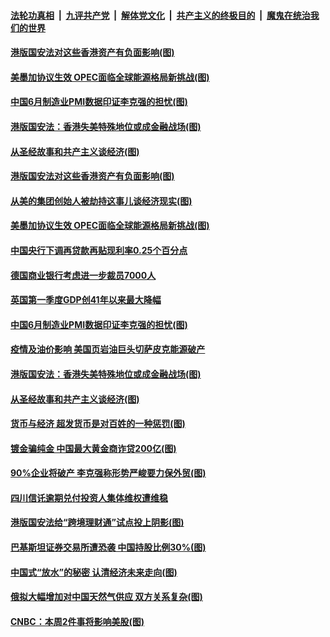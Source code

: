

####  [法轮功真相](../../../../basic/blob/master/README.md?t=07020131) &nbsp;|&nbsp; [九评共产党](../../../../9ping.md/blob/master/README.md?t=07020131) &nbsp;|&nbsp; [解体党文化](../../../../jtdwh.md/blob/master/README.md?t=07020131)  &nbsp;|&nbsp; [共产主义的终极目的](../../../../gczydzjmd.md/blob/master/README.md?t=07020131) &nbsp;|&nbsp; [魔鬼在统治我们的世界](../../../../mgztzwmdsj.md/blob/master/README.md?t=07020131) 

#### [港版国安法对这些香港资产有负面影响(图)](../pages/p5/938357.md?t=07020131) 

#### [美墨加协议生效 OPEC面临全球能源格局新挑战(图)](../pages/p5/938340.md?t=07020131) 


#### [中国6月制造业PMI数据印证李克强的担忧(图)](../pages/p5/938245.md?t=07020131) 

#### [港版国安法：香港失美特殊地位或成金融战场(图)](../pages/p5/938230.md?t=07020131) 

#### [从圣经故事和共产主义谈经济(图)](../pages/p5/938133.md?t=07020131) 

#### [港版国安法对这些香港资产有负面影响(图)](../pages/p5/938357.md?t=07020131) 

#### [从美的集团创始人被劫持这事儿谈经济现实(图)](../pages/p5/938344.md?t=07020131) 

#### [美墨加协议生效 OPEC面临全球能源格局新挑战(图)](../pages/p5/938340.md?t=07020131) 


#### [中国央行下调再贷款再贴现利率0.25个百分点](../pages/p5/938264.md?t=07020131) 

#### [德国商业银行考虑进一步裁员7000人](../pages/p5/938262.md?t=07020131) 

#### [英国第一季度GDP创41年以来最大降幅](../pages/p5/938261.md?t=07020131) 

#### [中国6月制造业PMI数据印证李克强的担忧(图)](../pages/p5/938245.md?t=07020131) 

#### [疫情及油价影响 美国页岩油巨头切萨皮克能源破产](../pages/p5/938232.md?t=07020131) 

#### [港版国安法：香港失美特殊地位或成金融战场(图)](../pages/p5/938230.md?t=07020131) 

#### [从圣经故事和共产主义谈经济(图)](../pages/p5/938133.md?t=07020131) 

#### [货币与经济 超发货币是对百姓的一种惩罚(图)](../pages/p5/938130.md?t=07020131) 

#### [镀金骗纯金 中国最大黄金商诈贷200亿(图)](../pages/p5/938160.md?t=07020131) 

#### [90%企业将破产 李克强称形势严峻要力保外贸(图)](../pages/p5/938142.md?t=07020131) 

#### [四川信讬逾期兑付投资人集体维权遭维稳](../pages/p5/938159.md?t=07020131) 

#### [港版国安法给“跨境理财通”试点投上阴影(图)](../pages/p5/938156.md?t=07020131) 

#### [巴基斯坦证券交易所遭恐袭 中国持股比例30%(图)](../pages/p5/938118.md?t=07020131) 

#### [中国式“放水”的秘密 认清经济未来走向(图)](../pages/p5/938113.md?t=07020131) 

#### [俄拟大幅增加对中国天然气供应 双方关系复杂(图)](../pages/p5/938110.md?t=07020131) 

#### [CNBC：本周2件事将影响美股(图)](../pages/p5/938078.md?t=07020131) 

